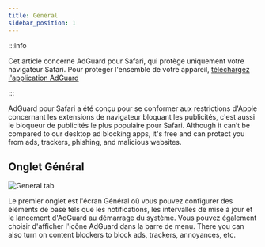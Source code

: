 ```yaml
---
title: Général
sidebar_position: 1
---
```


:::info

Cet article concerne AdGuard pour Safari, qui protège uniquement votre navigateur Safari. Pour protéger l'ensemble de votre appareil, [téléchargez l'application AdGuard](https://agrd.io/download-kb-adblock)

:::

AdGuard pour Safari a été conçu pour se conformer aux restrictions d'Apple concernant les extensions de navigateur bloquant les publicités, c'est aussi le bloqueur de publicités le plus populaire pour Safari. Although it can’t be compared to our desktop ad blocking apps, it's free and can protect you from ads, trackers, phishing, and malicious websites.

## Onglet Général

![General tab](https://cdn.adtidy.org/public/Adguard/Blog/AG_for_Safari_in-depth_review/General.png)

Le premier onglet est l'écran Général où vous pouvez configurer des éléments de base tels que les notifications, les intervalles de mise à jour et le lancement d'AdGuard au démarrage du système. Vous pouvez également choisir d'afficher l'icône AdGuard dans la barre de menu. There you can also turn on content blockers to block ads, trackers, annoyances, etc.
